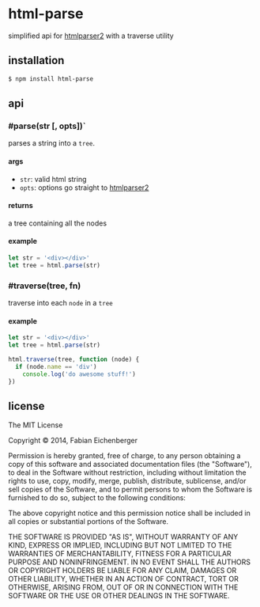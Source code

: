 
# html-parse

simplified api for [htmlparser2]() with a traverse utility

## installation

```bash
$ npm install html-parse
```

## api

### #parse(str [, opts])`

parses a string into a `tree`.

#### args
* `str`: valid html string
* `opts`: options go straight to [htmlparser2]()

#### returns
a tree containing all the nodes

#### example

```js
let str = '<div></div>'
let tree = html.parse(str)
```

### #traverse(tree, fn)

traverse into each `node` in a `tree`

#### example

```js
let str = '<div></div>'
let tree = html.parse(str)

html.traverse(tree, function (node) {
  if (node.name == 'div')
    console.log('do awesome stuff!')
})
```

## license

The MIT License

Copyright &copy; 2014, Fabian Eichenberger

Permission is hereby granted, free of charge, to any person obtaining a copy of this software and associated documentation files (the "Software"), to deal in the Software without restriction, including without limitation the rights to use, copy, modify, merge, publish, distribute, sublicense, and/or sell copies of the Software, and to permit persons to whom the Software is furnished to do so, subject to the following conditions:

The above copyright notice and this permission notice shall be included in all copies or substantial portions of the Software.

THE SOFTWARE IS PROVIDED "AS IS", WITHOUT WARRANTY OF ANY KIND, EXPRESS OR IMPLIED, INCLUDING BUT NOT LIMITED TO THE WARRANTIES OF MERCHANTABILITY, FITNESS FOR A PARTICULAR PURPOSE AND NONINFRINGEMENT. IN NO EVENT SHALL THE AUTHORS OR COPYRIGHT HOLDERS BE LIABLE FOR ANY CLAIM, DAMAGES OR OTHER LIABILITY, WHETHER IN AN ACTION OF CONTRACT, TORT OR OTHERWISE, ARISING FROM, OUT OF OR IN CONNECTION WITH THE SOFTWARE OR THE USE OR OTHER DEALINGS IN THE SOFTWARE.

